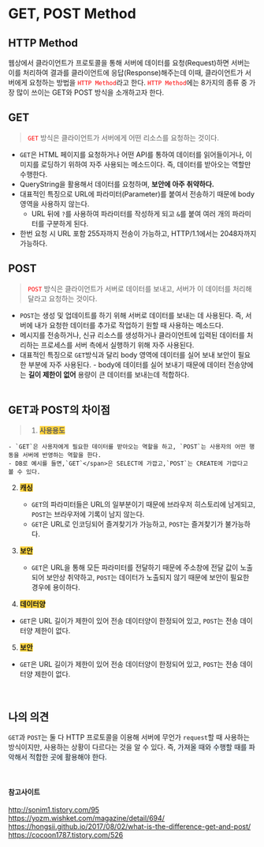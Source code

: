 # GET, POST Method

## HTTP Method

웹상에서 클라이언트가 프로토콜을 통해 서버에 데이터를 요청(Request)하면 서버는 이를 처리하여 결과를 클라이언트에 응답(Response)해주는데 이때, 클라이언트가 서버에게 요청하는 방법을 <span style="color: red">`HTTP Method`</span>라고 한다. <span style="color: red">`HTTP Method`</span>에는 8가지의 종류 중 가장 많이 쓰이는 GET와 POST 방식을 소개하고자 한다.
<br>

## GET

> <span style="color: red">`GET`</span> 방식은 클라이언트가 서버에게 어떤 리소스를 요청하는 것이다.

- `GET`은 HTML 페이지를 요청하거나 어떤 API를 통하여 데이터를 읽어들이거나, 이미지를 로딩하기 위하여 자주 사용되는 메소드이다. 즉, 데이터를 받아오는 역할만 수행한다.
- QueryString을 활용해서 데이터를 요청하며, **보안에 아주 취약하다.**
- 대표적인 특징으로 URL에 파라미터(Parameter)를 붙여서 전송하기 때문에 body 영역을 사용하지 않는다.
  - URL 뒤에 `?`를 사용하여 파라미터를 작성하게 되고 `&`를 붙여 여러 개의 파라미터를 구분하게 된다.
- 한번 요청 시 URL 포함 255자까지 전송이 가능하고, HTTP/1.1에서는 2048자까지 가능하다.
  <br>

## POST

> <span style="color: red">`POST`</span> 방식은 클라이언트가 서버로 데이터를 보내고, 서버가 이 데이터를 처리해 달라고 요청하는 것이다.

- `POST`는 생성 및 업데이트를 하기 위해 서버로 데이터를 보내는 데 사용된다. 즉, 서버에 내가 요청한 데이터를 추가로 작업하기 원할 때 사용하는 메소드다.
- 메시지를 전송하거나, 신규 리소스를 생성하거나 클라이언트에 입력된 데이터를 처리하는 프로세스를 서버 측에서 실행하기 위해 자주 사용된다.
- 대표적인 특징으로 `GET`방식과 달리 body 영역에 데이터를 실어 보내 보안이 필요한 부분에 자주 사용된다. - body에 데이터를 실어 보내기 때문에 데이터 전송양에는 **길이 제한이 없어** 용량이 큰 데이터를 보내는데 적합하다.
  <br><br>

## GET과 POST의 차이점

> 1. <span style="background-color: #ffd33d">**사용용도**</span>

    - `GET`은 사용자에게 필요한 데이터를 받아오는 역할을 하고, `POST`는 사용자의 어떤 행동을 서버에 반영하는 역할을 한다.
    - DB로 예시를 들면,`GET`</span>은 SELECT에 가깝고,`POST`는 CREATE에 가깝다고 볼 수 있다.

2. <span style="background-color: #ffd33d">**캐싱**</span>


    - `GET`의 파라미터들은 URL의 일부분이기 때문에 브라우저 히스토리에 남게되고, `POST`는 브라우저에 기록이 남지 않는다.
     - `GET`은 URL로 인코딩되어 즐겨찾기가 가능하고, `POST`는 즐겨찾기가 불가능하다.

3. <span style="background-color: #ffd33d">**보안**</span>
   - `GET`은 URL을 통해 모든 파라미터를 전달하기 때문에 주소창에 전달 값이 노출되어 보안상 취약하고, `POST`는 데이터가 노출되지 않기 때문에 보안이 필요한 경우에 용이하다.
4. <span style="background-color: #ffd33d">**데이터양**</span>

- `GET`은 URL 길이가 제한이 있어 전송 데이터양이 한정되어 있고, `POST`는 전송 데이터양 제한이 없다.

5.  <span style="background-color: #ffd33d">**보안**</span>

- `GET`은 URL 길이가 제한이 있어 전송 데이터양이 한정되어 있고, `POST`는 전송 데이터양 제한이 없다.

<br>

## 나의 의견

`GET`과 `POST`는 둘 다 HTTP 프로토콜을 이용해 서버에 무언가 `request`할 때 사용하는 방식이지만, 사용하는 상황이 다르다는 것을 알 수 있다. 즉, <span style="background: #f1f8ff">가져올 때와 수행할 때를 파악해서 적합한 곳에 활용해야 한다. </span>

<br>


>

#### 참고사이트

http://sonim1.tistory.com/95
https://yozm.wishket.com/magazine/detail/694/
https://hongsii.github.io/2017/08/02/what-is-the-difference-get-and-post/
https://cocoon1787.tistory.com/526
